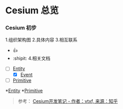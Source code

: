 # **Cesium 总览**
### Cesium 初步
1.组织架构图
2.具体内容
3.相互联系
  - :+1:
  - :shipit:
4.相关文档
  - [ ] [Entity](Cesium-Entity.md)
    - [x] [Event](Cesium-Event.md)
  - [ ] [Primitive](Cesium-Primitive.md)
<!-- Primitive -->
*[Entity](Cesium-Entity.md)
*[Primitive](Cesium-Primitive.md)
> 参考：
> [Cesium开发笔记 - 作者：vtxf, 来源：知乎](https://zhuanlan.zhihu.com/p/80904975)